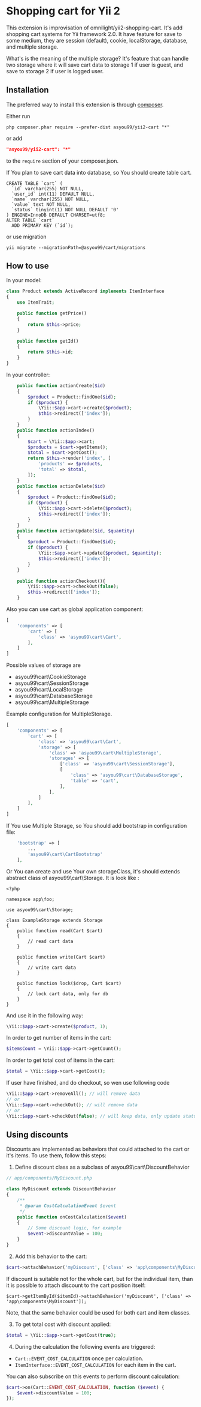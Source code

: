 Shopping cart for Yii 2
=======================

This extension is improvisation of omnilight/yii2-shopping-cart. It's add shopping cart systems for Yii framework 2.0. 
It have feature for save to some medium, they are session (default), cookie, localStorage, database, and multiple storage. 

What's is the meaning of the multiple storage? 
It's feature that can handle two storage where it will save cart data to storage 1 if user is guest, and save to storage 2 if user is logged user. 

Installation
------------

The preferred way to install this extension is through [composer](http://getcomposer.org/download/).

Either run

```
php composer.phar require --prefer-dist asyou99/yii2-cart "*"
```

or add

```json
"asyou99/yii2-cart": "*"
```

to the `require` section of your composer.json.

If You plan to save cart data into database, so You should create table cart.
```
CREATE TABLE `cart` (
  `id` varchar(255) NOT NULL,
  `user_id` int(11) DEFAULT NULL,
  `name` varchar(255) NOT NULL,
  `value` text NOT NULL,
  `status` tinyint(1) NOT NULL DEFAULT '0'
) ENGINE=InnoDB DEFAULT CHARSET=utf8;
ALTER TABLE `cart`
  ADD PRIMARY KEY (`id`);
```

or use migration

```
yii migrate --migrationPath=@asyou99/cart/migrations
```

How to use
----------

In your model:
```php
class Product extends ActiveRecord implements ItemInterface
{
    use ItemTrait;

    public function getPrice()
    {
        return $this->price;
    }

    public function getId()
    {
        return $this->id;
    }
}
```

In your controller:
```php
	public function actionCreate($id)
    {
        $product = Product::findOne($id);
        if ($product) {
            \Yii::$app->cart->create($product);
            $this->redirect(['index']);
        }
    }
    public function actionIndex()
    {
        $cart = \Yii::$app->cart;
        $products = $cart->getItems();
        $total = $cart->getCost();
        return $this->render('index', [
            'products' => $products,
            'total' => $total,
        ]);
    }
    public function actionDelete($id)
    {
        $product = Product::findOne($id);
        if ($product) {
            \Yii::$app->cart->delete($product);
            $this->redirect(['index']);
        }
    }
    public function actionUpdate($id, $quantity)
    {
        $product = Product::findOne($id);
        if ($product) {
            \Yii::$app->cart->update($product, $quantity);
            $this->redirect(['index']);
        }
    }
	
	public function actionCheckout(){
		\Yii::$app->cart->checkOut(false);
		$this->redirect(['index']);
	}
```

Also you can use cart as global application component:

```php
[
    'components' => [
        'cart' => [
			'class' => 'asyou99\cart\Cart',
		],
    ]
]
```

Possible values of storage are 
- asyou99\cart\CookieStorage
- asyou99\cart\SessionStorage
- asyou99\cart\LocalStorage
- asyou99\cart\DatabaseStorage
- asyou99\cart\MultipleStorage

Example configuration for MultipleStorage.

```php
[
    'components' => [
        'cart' => [
			'class' => 'asyou99\cart\Cart',
			'storage' => [
				'class' => 'asyou99\cart\MultipleStorage',
				'storages' => [
					['class' => 'asyou99\cart\SessionStorage'],
					[
						'class' => 'asyou99\cart\DatabaseStorage',
						'table' => 'cart',
					],
				],
			]
		],
    ]
]
```

If You use Multiple Storage, so You should add bootstrap in configuration file:

```php
    'bootstrap' => [
		...
		'asyou99\cart\CartBootstrap'
	],
```

Or You can create and use Your own storageClass, it's should extends abstract class of asyou99\cart\Storage.
It is look like :
```
<?php

namespace app\foo;

use asyou99\cart\Storage;

class ExampleStorage extends Storage
{
	public function read(Cart $cart)
	{
		// read cart data
	}
	
	public function write(Cart $cart)
	{
		// write cart data
	}
	
	public function lock($drop, Cart $cart)
	{
		// lock cart data, only for db
	}
}
```

And use it in the following way:

```php
\Yii::$app->cart->create($product, 1);
```

In order to get number of items in the cart:

```php
$itemsCount = \Yii::$app->cart->getCount();
```

In order to get total cost of items in the cart:

```php
$total = \Yii::$app->cart->getCost();
```

If user have finished, and do checkout, so wen use following code

```php
\Yii::$app->cart->removeAll(); // will remove data
// or 
\Yii::$app->cart->checkOut(); // will remove data
// or
\Yii::$app->cart->checkOut(false); // will keep data, only update status to 1 and regenerate session ID
```

Using discounts
---------------

Discounts are implemented as behaviors that could attached to the cart or it's items. To use them, follow this steps:

1. Define discount class as a subclass of asyou99\cart\DiscountBehavior
```php
// app/components/MyDiscount.php

class MyDiscount extends DiscountBehavior
{
    /**
     * @param CostCalculationEvent $event
     */
    public function onCostCalculation($event)
    {
        // Some discount logic, for example
        $event->discountValue = 100;
    }
}
```

2. Add this behavior to the cart:

```php
$cart->attachBehavior('myDiscount', ['class' => 'app\components\MyDiscount']);
```

If discount is suitable not for the whole cart, but for the individual item, than it is possible to attach
discount to the cart position itself:

```
$cart->getItemById($itemId)->attachBehavior('myDiscount', ['class' => 'app\components\MyDiscount']);
```

Note, that the same behavior could be used for both cart and item classes.

3. To get total cost with discount applied:

```php
$total = \Yii::$app->cart->getCost(true);
```

4. During the calculation the following events are triggered: 
- `Cart::EVENT_COST_CALCULATION` once per calculation.
- `ItemInterface::EVENT_COST_CALCULATION` for each item in the cart.
 
You can also subscribe on this events to perform discount calculation:

```php
$cart->on(Cart::EVENT_COST_CALCULATION, function ($event) {
    $event->discountValue = 100;
});
```
